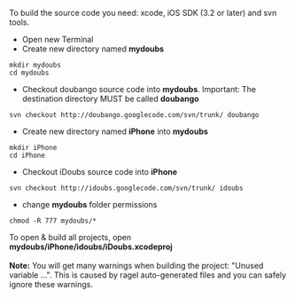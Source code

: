 To build the source code you need: xcode, iOS SDK (3.2 or later) and svn tools.

  * Open new Terminal
  * Create new directory named **mydoubs**
```
mkdir mydoubs
cd mydoubs
```
  * Checkout doubango source code into **mydoubs**. Important: The destination directory MUST be called **doubango**
```
svn checkout http://doubango.googlecode.com/svn/trunk/ doubango
```
  * Create new directory named **iPhone** into **mydoubs**
```
mkdir iPhone
cd iPhone
```
  * Checkout iDoubs source code into **iPhone**
```
svn checkout http://idoubs.googlecode.com/svn/trunk/ idoubs
```
  * change **mydoubs** folder permissions
```
chmod -R 777 mydoubs/*
```

To open & build all projects, open **mydoubs/iPhone/idoubs/iDoubs.xcodeproj**
<br />
<br />
**Note:** You will get many warnings when building the project: "Unused variable ...". This is caused by ragel auto-generated files and you can safely ignore these warnings.